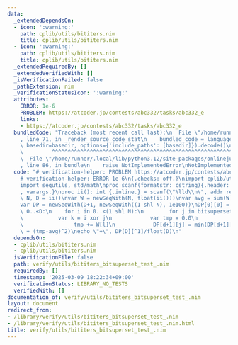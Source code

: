 ```yaml
---
data:
  _extendedDependsOn:
  - icon: ':warning:'
    path: cplib/utils/bititers.nim
    title: cplib/utils/bititers.nim
  - icon: ':warning:'
    path: cplib/utils/bititers.nim
    title: cplib/utils/bititers.nim
  _extendedRequiredBy: []
  _extendedVerifiedWith: []
  _isVerificationFailed: false
  _pathExtension: nim
  _verificationStatusIcon: ':warning:'
  attributes:
    ERROR: 1e-6
    PROBLEM: https://atcoder.jp/contests/abc332/tasks/abc332_e
    links:
    - https://atcoder.jp/contests/abc332/tasks/abc332_e
  bundledCode: "Traceback (most recent call last):\n  File \"/home/runner/.local/lib/python3.12/site-packages/onlinejudge_verify/documentation/build.py\"\
    , line 71, in _render_source_code_stat\n    bundled_code = language.bundle(stat.path,\
    \ basedir=basedir, options={'include_paths': [basedir]}).decode()\n          \
    \         ^^^^^^^^^^^^^^^^^^^^^^^^^^^^^^^^^^^^^^^^^^^^^^^^^^^^^^^^^^^^^^^^^^^^^^^^^^^^^^^^^\n\
    \  File \"/home/runner/.local/lib/python3.12/site-packages/onlinejudge_verify/languages/nim.py\"\
    , line 86, in bundle\n    raise NotImplementedError\nNotImplementedError\n"
  code: "# verification-helper: PROBLEM https://atcoder.jp/contests/abc332/tasks/abc332_e\n\
    # verification-helper: ERROR 1e-6\n{.checks: off.}\nimport cplib/utils/bititers\n\
    import sequtils, std/math\nproc scanf(formatstr: cstring){.header: \"<stdio.h>\"\
    , varargs.}\nproc ii(): int {.inline.} = scanf(\"%lld\\n\", addr result)\n\nvar\
    \ N, D = ii()\nvar W = newSeqWith(N, float(ii()))\nvar avg = sum(W)/float(D)\n\
    var DP = newSeqWith(D+1, newSeqWith((1 shl N), 1e100))\nDP[0][0] = 0\nfor d in\
    \ 0..<D:\n    for i in 0..<(1 shl N):\n        for j in bitsuperset(i, N):\n \
    \           var k = i xor j\n            var tmp = 0.0\n            for l in standingbits(k):\n\
    \                tmp += W[l]\n            DP[d+1][j] = min(DP[d+1][j], DP[d][i]\
    \ + (tmp-avg)^2)\necho \"+\", DP[D][^1]/float(D)\n"
  dependsOn:
  - cplib/utils/bititers.nim
  - cplib/utils/bititers.nim
  isVerificationFile: false
  path: verify/utils/bititers_bitsuperset_test_.nim
  requiredBy: []
  timestamp: '2025-03-09 18:22:34+09:00'
  verificationStatus: LIBRARY_NO_TESTS
  verifiedWith: []
documentation_of: verify/utils/bititers_bitsuperset_test_.nim
layout: document
redirect_from:
- /library/verify/utils/bititers_bitsuperset_test_.nim
- /library/verify/utils/bititers_bitsuperset_test_.nim.html
title: verify/utils/bititers_bitsuperset_test_.nim
---
```


